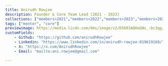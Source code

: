 ```yaml
---
title: Anirudh Rowjee
description: Founder & Core Team Lead (2021 - 2023)
collections: ["members>2021","members>2022","members>2023","members>2024","core_team"]
tags: ["mentor", "core"]
previewimage: https://media.licdn.com/dms/image/v2/D5603AQHoGNs_-bc3qg/profile-displayphoto-shrink_200_200/B56ZhkA7I9HUAY-/0/1754024621073?e=1762387200&v=beta&t=glYkJl4SH3q9mAgE2XLPU83wm_aT-KkbrBk-y__g-PM
customFields:
    - Github: "https://github.com/anirudhRowjee"
    - Linkedin: "https://www.linkedin.com/in/anirudh-rowjee-819619169/"
    - X: "https://x.com/AnirudhRowjee"
    - Email: "mailto:ani.rowjee@gmail.com"

---
```

